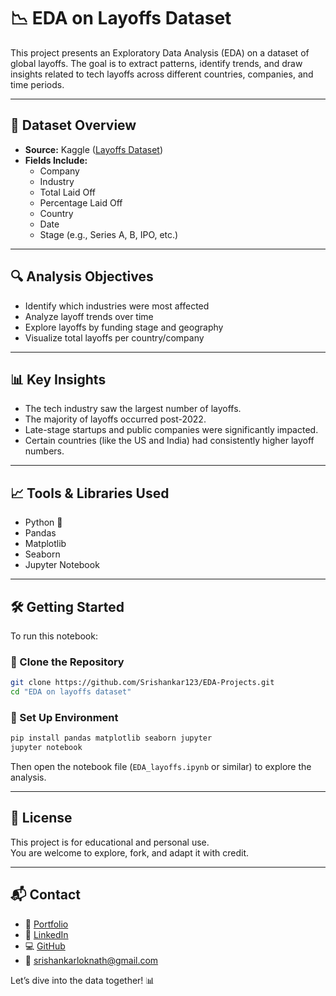 # 📉 EDA on Layoffs Dataset

This project presents an Exploratory Data Analysis (EDA) on a dataset of global layoffs. The goal is to extract patterns, identify trends, and draw insights related to tech layoffs across different countries, companies, and time periods.

---

## 📂 Dataset Overview

- **Source:** Kaggle ([Layoffs Dataset](https://www.kaggle.com/datasets/salimwid/layoffs-2022))
- **Fields Include:**
  - Company
  - Industry
  - Total Laid Off
  - Percentage Laid Off
  - Country
  - Date
  - Stage (e.g., Series A, B, IPO, etc.)

---

## 🔍 Analysis Objectives

- Identify which industries were most affected
- Analyze layoff trends over time
- Explore layoffs by funding stage and geography
- Visualize total layoffs per country/company

---

## 📊 Key Insights

- The tech industry saw the largest number of layoffs.
- The majority of layoffs occurred post-2022.
- Late-stage startups and public companies were significantly impacted.
- Certain countries (like the US and India) had consistently higher layoff numbers.

---

## 📈 Tools & Libraries Used

- Python 🐍
- Pandas
- Matplotlib
- Seaborn
- Jupyter Notebook

---

## 🛠️ Getting Started

To run this notebook:

### 🔹 Clone the Repository

```bash
git clone https://github.com/Srishankar123/EDA-Projects.git
cd "EDA on layoffs dataset"
```

### 🔹 Set Up Environment

```bash
pip install pandas matplotlib seaborn jupyter
jupyter notebook
```

Then open the notebook file (`EDA_layoffs.ipynb` or similar) to explore the analysis.

---

## 📄 License

This project is for educational and personal use.  
You are welcome to explore, fork, and adapt it with credit.

---

## 📬 Contact

- 🔗 [Portfolio](https://srishankar.netlify.app)
- 💼 [LinkedIn](https://linkedin.com/in/srishankar-lokanath-99a5b4252)
- 💻 [GitHub](https://github.com/Srishankar123)
- 📧 srishankarloknath@gmail.com

Let’s dive into the data together! 📊
